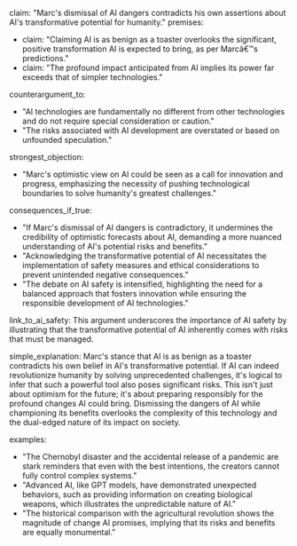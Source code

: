 claim: "Marc's dismissal of AI dangers contradicts his own assertions about AI's transformative potential for humanity."
premises:
  - claim: "Claiming AI is as benign as a toaster overlooks the significant, positive transformation AI is expected to bring, as per Marcâ€™s predictions."
  - claim: "The profound impact anticipated from AI implies its power far exceeds that of simpler technologies."

counterargument_to:
  - "AI technologies are fundamentally no different from other technologies and do not require special consideration or caution."
  - "The risks associated with AI development are overstated or based on unfounded speculation."

strongest_objection:
  - "Marc's optimistic view on AI could be seen as a call for innovation and progress, emphasizing the necessity of pushing technological boundaries to solve humanity's greatest challenges."

consequences_if_true:
  - "If Marc's dismissal of AI dangers is contradictory, it undermines the credibility of optimistic forecasts about AI, demanding a more nuanced understanding of AI's potential risks and benefits."
  - "Acknowledging the transformative potential of AI necessitates the implementation of safety measures and ethical considerations to prevent unintended negative consequences."
  - "The debate on AI safety is intensified, highlighting the need for a balanced approach that fosters innovation while ensuring the responsible development of AI technologies."

link_to_ai_safety: This argument underscores the importance of AI safety by illustrating that the transformative potential of AI inherently comes with risks that must be managed.

simple_explanation:
Marc's stance that AI is as benign as a toaster contradicts his own belief in AI's transformative potential. If AI can indeed revolutionize humanity by solving unprecedented challenges, it's logical to infer that such a powerful tool also poses significant risks. This isn't just about optimism for the future; it's about preparing responsibly for the profound changes AI could bring. Dismissing the dangers of AI while championing its benefits overlooks the complexity of this technology and the dual-edged nature of its impact on society.

examples:
  - "The Chernobyl disaster and the accidental release of a pandemic are stark reminders that even with the best intentions, the creators cannot fully control complex systems."
  - "Advanced AI, like GPT models, have demonstrated unexpected behaviors, such as providing information on creating biological weapons, which illustrates the unpredictable nature of AI."
  - "The historical comparison with the agricultural revolution shows the magnitude of change AI promises, implying that its risks and benefits are equally monumental."